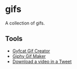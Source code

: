 # gifs

A collection of gifs.

## Tools

- [Gyfcat Gif Creator](https://gfycat.com/create)
- [Giphy Gif Maker](https://giphy.com/create/gifmaker)
- [Download a video in a Tweet](https://www.savetweetvid.com/)
